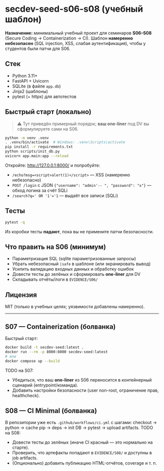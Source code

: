 
# secdev-seed-s06-s08 (учебный шаблон)

**Назначение:** минимальный учебный проект для семинаров **S06–S08** (Secure Coding → Containerization → CI).
Шаблон **намеренно небезопасен** (SQL injection, XSS, слабая аутентификация), чтобы у студентов были патчи для S06.

## Стек
- Python 3.11+
- FastAPI + Uvicorn
- SQLite (в файле `app.db`)
- Jinja2 (шаблоны)
- pytest (+ httpx) для автотестов

## Быстрый старт (локально)
> ⚠️ Тут приведён примерный порядок; **ваш one-liner** под DV вы сформулируете сами на S06.

```bash
python -m venv .venv
. .venv/bin/activate  # Windows: .venv\Scripts\activate
pip install -r requirements.txt
python scripts/init_db.py
uvicorn app.main:app --reload
```

Откройте: http://127.0.0.1:8000/  и попробуйте:

- `/echo?msg=<script>alert(1)</script>` — XSS (намеренно небезопасно)
- `POST /login` с JSON `{"username": "admin'-- ", "password": "x"}` — обход логина за счёт SQLi
- `/search?q=' OR '1'='1` — выдаёт все записи (SQLi)

## Тесты
```bash
pytest -q
```
Из коробки тесты **падают**, пока вы не примените патчи безопасности.

## Что править на S06 (минимум)
- Параметризация SQL (sqlite параметризованные запросы)
- Убрать небезопасный `|safe` в шаблоне (или экранировать вывод)
- Усилить валидацию входных данных и обработку ошибок
- Довести тесты до зелёных и сформировать **one-liner** для DV
- Складывать отчёты/логи в `EVIDENCE/S06/`

## Лицензия
MIT (только в учебных целях; уязвимости добавлены намеренно).


---

## S07 — Containerization (болванка)
Быстрый старт:
```bash
docker build -t secdev-seed:latest .
docker run --rm -p 8000:8000 secdev-seed:latest
# или
docker compose up --build
```
TODO на S07:
- Убедиться, что ваш **one-liner** из S06 переносится в контейнерный сценарий (entrypoint/команда).
- Добавить настройки безопасности (user non-root, ограничение прав, healthcheck).

## S08 — CI Minimal (болванка)
В репозитории уже есть `.github/workflows/ci.yml` с шагами: checkout → python → cache pip → deps → init DB → pytest → upload artifacts.
TODO на S08:
- Довести тесты до зелёных (иначе CI красный — это нормально на старте).
- Проверить, что артефакты попадают в `EVIDENCE/S08/` и доступны в job artifacts.
- (Опционально) добавить публикацию HTML-отчётов, coverage и т. п.
